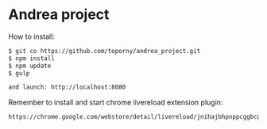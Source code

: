 # Andrea project

How to install:

```sh
$ git co https://github.com/toporny/andrea_project.git
$ npm install
$ npm update
$ gulp

and launch: http://localhost:8080
```

Remember to install and start chrome livereload extension plugin:
```sh
https://chrome.google.com/webstore/detail/livereload/jnihajbhpnppcggbcgedagnkighmdlei
```